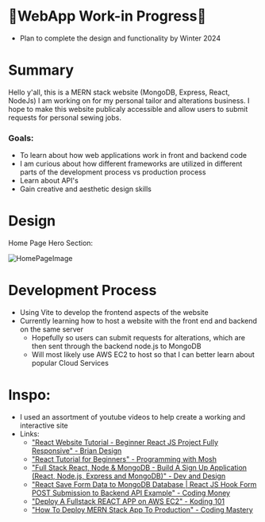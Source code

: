 # 👷WebApp Work-in Progress👷
  - Plan to complete the design and functionality by Winter 2024


# Summary
Hello y'all, this is a MERN stack website (MongoDB, Express, React, NodeJs) I am working on for my personal tailor and alterations business.
I hope to make this website publicaly accessible and allow users to submit requests for personal sewing jobs.

### Goals: 
  - To learn about how web applications work in front and backend code
  - I am curious about how different frameworks are utilized in different parts of the development process vs production process
  - Learn about API's
  - Gain creative and aesthetic design skills

# Design
Home Page Hero Section:

![HomePageImage](https://github.com/user-attachments/assets/b2002cf9-5e88-4cee-8c8f-50a4a8534f2a)


# Development Process
  - Using Vite to develop the frontend aspects of the website
  - Currently learning how to host a website with the front end and backend on the same server
    - Hopefully so users can submit requests for alterations, which are then sent through the backend node.js to MongoDB
    - Will most likely use AWS EC2 to host so that I can better learn about popular Cloud Services


# Inspo:
  - I used an assortment of youtube videos to help create a working and interactive site
  - Links: 
    - ["React Website Tutorial - Beginner React JS Project Fully Responsive" - Brian Design](https://www.youtube.com/watch?v=I2UBjN5ER4s&t=178s)
    - ["React Tutorial for Beginners" - Programming with Mosh](https://www.youtube.com/watch?v=SqcY0GlETPk&t=384s)
    - ["Full Stack React, Node & MongoDB - Build A Sign Up Application (React, Node.js, Express and MongoDB)" - Dev and Design](https://www.youtube.com/watch?v=SQqSMDIzhaE&list=PL8bqMzhLLaIwhfbf6RnUSDDQYkom0TU2V)
    - ["React Save Form Data to MongoDB Database | React JS Hook Form POST Submission to Backend API Example" - Coding Money](https://www.youtube.com/watch?v=86uXSFm3ND0&list=PL8bqMzhLLaIwhfbf6RnUSDDQYkom0TU2V&index=2)
    - ["Deploy A Fullstack REACT APP on AWS EC2" - Koding 101](https://www.youtube.com/watch?v=vmty50KJg08&list=PL8bqMzhLLaIwhfbf6RnUSDDQYkom0TU2V&index=3)
    - ["How To Deploy MERN Stack App To Production" - Coding Mastery](https://www.youtube.com/watch?v=OVhHxNeOSl0&list=PL8bqMzhLLaIwhfbf6RnUSDDQYkom0TU2V&index=4)
